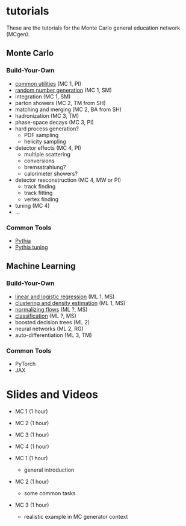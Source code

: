# tutorials

These are the tutorials for the Monte Carlo general education network (MCgen).

## Monte Carlo

### Build-Your-Own
* [common utilities](utils) (MC 1, PI)
* [random number generation](https://colab.research.google.com/github/mcgen-ct/tutorials/blob/main/mc/rng.ipynb) (MC 1, SM)
* integration (MC 1, SM)
* parton showers (MC 2, TM from SH)
* matching and merging (MC 2, BA from SH)
* hadronization (MC 3, TM)
* phase-space decays (MC 3, PI)
* hard process generation?
  * PDF sampling
  * helicity sampling
* detector effects (MC 4, PI)
  * multiple scattering
  * conversions
  * bremsstrahlung?
  * calorimeter showers?
* detector resconstruction (MC 4, MW or PI)
  * track finding
  * track fitting
  * vertex finding
* tuning (MC 4)
* ...

### Common Tools
* [Pythia](https://colab.research.google.com/github/mcgen-ct/tutorials/blob/main/pythia/worksheet.ipynb)
* [Pythia tuning](https://colab.research.google.com/github/mcgen-ct/tutorials/blob/main/pythia/tuning.ipynb)

## Machine Learning

### Build-Your-Own
* [linear and logistic regression](https://colab.research.google.com/github/mcgen-ct/tutorials/blob/main/ml/regression.ipynb) (ML 1, MS)
* [clustering and density estimation](https://colab.research.google.com/github/mcgen-ct/tutorials/blob/main/ml/cluster.ipynb) (ML 1, MS)
* [normalizing flows](https://colab.research.google.com/github/mcgen-ct/tutorials/blob/main/ml/flows.ipynb) (ML ?, MS)
* [classification](https://colab.research.google.com/github/mcgen-ct/tutorials/blob/main/ml/classify.ipynb) (ML ?, MS)
* boosted decision trees (ML 2)
* neural networks (ML 2, RG)
* auto-differentiation (ML 3, TM)

### Common Tools
* PyTorch
* JAX

# Slides and Videos

* MC 1 (1 hour)
* MC 2 (1 hour)
* MC 3 (1 hour)
* MC 4 (1 hour)

* MC 1 (1 hour)
  * general introduction
* MC 2 (1 hour)
  * some common tasks
* MC 3 (1 hour)
  * realistic example in MC generator context
